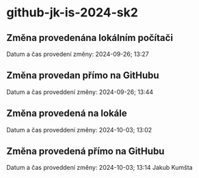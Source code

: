 # github-jk-is-2024-sk2

## Změna provedenána lokálním počítači
Datum a čas provedení změny: 2024-09-26; 13:27

## Změna provedan přímo na GitHubu
Datum a čas proveddení změny: 2024-09-26; 13:44

## Změna provedená na lokále 
Datum a čas proveddení změny: 2024-10-03; 13:02

## Změna provedená přímo na GitHubu 
Datum a čas proveddení změny: 2024-10-03; 13:14
Jakub Kumšta
